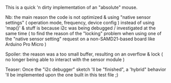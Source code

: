 This is a quick 'n dirty implementation of an "absolute" mouse.

Nb: the main reason the code is not optimized & using "native sensor settings" ( operation mode, frequency, device config ) instead of using 'map()' & stuff
is because i2c was being debugged / investigated at the same time
( to find the reason of the "locking" problem when using one of the "native sensor setting" request on a non-SAMD21-based board like Arduino Pro Micro )

Spoiler: the reason was a too small buffer, resulting on an overflow & lock ( no longer being able to interact with the sensor module )

Teaser: Once the "i2c debugger" sketch 'll be "finished", a 'hybrid" behavior 'll be implemented upon the one built in this test file ;)
